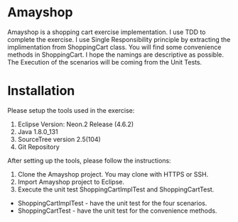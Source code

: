 # Amayshop
Amayshop is a shopping cart exercise implementation. I use TDD to complete the exercise. I use Single Responsibility principle by extracting the implimentation from ShoppingCart class. You will find some convenience methods in ShoppingCart. I hope the namings are descriptive as possible. The Execution of the scenarios will be coming from the Unit Tests.

# Installation

Please setup the tools used in the exercise:
1. Eclipse Version: Neon.2 Release (4.6.2)
2. Java 1.8.0_131
3. SourceTree version 2.5(104)
4. Git Repository

After setting up the tools, please follow the instructions:
1. Clone the Amayshop project. You may clone with HTTPS or SSH.
2. Import Amayshop project to Eclipse. 
3. Execute the unit test ShoppingCartImplTest and ShoppingCartTest.

* ShoppingCartImplTest - have the unit test for the four scenarios.
* ShoppingCartTest - have the unit test for the convenience methods.


